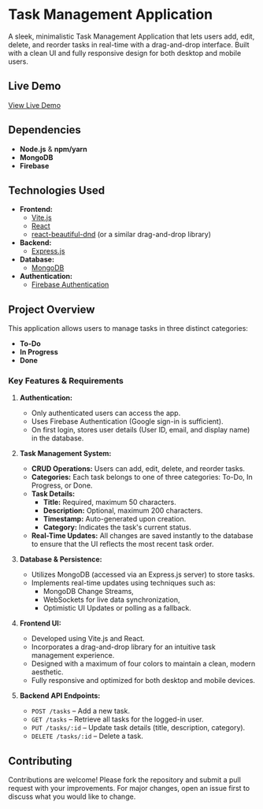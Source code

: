 # Task Management Application

A sleek, minimalistic Task Management Application that lets users add, edit, delete, and reorder tasks in real-time with a drag-and-drop interface. Built with a clean UI and fully responsive design for both desktop and mobile users.

## Live Demo

[View Live Demo](https://scic-job-task-73164.web.app/)

## Dependencies

- **Node.js** & **npm/yarn**
- **MongoDB**
- **Firebase**

## Technologies Used

- **Frontend:**
  - [Vite.js](https://vitejs.dev)
  - [React](https://reactjs.org)
  - [react-beautiful-dnd](https://github.com/atlassian/react-beautiful-dnd) (or a similar drag-and-drop library)
- **Backend:**
  - [Express.js](https://expressjs.com)
- **Database:**
  - [MongoDB](https://www.mongodb.com)
- **Authentication:**
  - [Firebase Authentication](https://firebase.google.com/products/auth)

## Project Overview

This application allows users to manage tasks in three distinct categories:

- **To-Do**
- **In Progress**
- **Done**

### Key Features & Requirements

1. **Authentication:**

   - Only authenticated users can access the app.
   - Uses Firebase Authentication (Google sign-in is sufficient).
   - On first login, stores user details (User ID, email, and display name) in the database.

2. **Task Management System:**

   - **CRUD Operations:** Users can add, edit, delete, and reorder tasks.
   - **Categories:** Each task belongs to one of three categories: To-Do, In Progress, or Done.
   - **Task Details:**
     - **Title:** Required, maximum 50 characters.
     - **Description:** Optional, maximum 200 characters.
     - **Timestamp:** Auto-generated upon creation.
     - **Category:** Indicates the task's current status.
   - **Real-Time Updates:** All changes are saved instantly to the database to ensure that the UI reflects the most recent task order.

3. **Database & Persistence:**

   - Utilizes MongoDB (accessed via an Express.js server) to store tasks.
   - Implements real-time updates using techniques such as:
     - MongoDB Change Streams,
     - WebSockets for live data synchronization,
     - Optimistic UI Updates or polling as a fallback.

4. **Frontend UI:**

   - Developed using Vite.js and React.
   - Incorporates a drag-and-drop library for an intuitive task management experience.
   - Designed with a maximum of four colors to maintain a clean, modern aesthetic.
   - Fully responsive and optimized for both desktop and mobile devices.

5. **Backend API Endpoints:**
   - `POST /tasks` – Add a new task.
   - `GET /tasks` – Retrieve all tasks for the logged-in user.
   - `PUT /tasks/:id` – Update task details (title, description, category).
   - `DELETE /tasks/:id` – Delete a task.

## Contributing

Contributions are welcome! Please fork the repository and submit a pull request with your improvements. For major changes, open an issue first to discuss what you would like to change.
